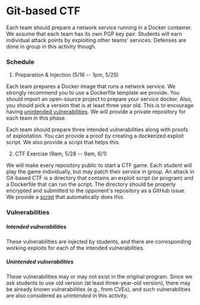 # Git-based CTF

Each team should prepare a network service running in a Docker container. We
assume that each team has its own PGP key pair. Students will earn individual
attack points by exploiting other teams' services. Defenses are done in group in
this activity though.

### Schedule

1. Preparation & Injection (5/16 -- 1pm, 5/25)

Each team prepares a Docker image that runs a network service. We strongly
recommend you to use a Dockerfile template we provide. You should import an
open-source project to prepare your service docker. Also, you should pick a
version that is at least three year old. This is to encourage having [unintended
vulnerabilities](#Vulnerabilities). We will provide a private repository for
each team in this phase.

Each team should prepare three intended vulnerabilities along with proofs of
exploitation. You can provide a proof by creating a dockerized exploit script.
We also provide a script that helps this.

2. CTF Exercise (9am, 5/28 -- 9am, 6/1)

We will make every repository public to start a CTF game. Each student will play
the game individually, but may patch their service in group. An attack in
Git-based CTF is a directory that contains an exploit script (or program) and a
Dockerfile that can run the script. The directory should be properly encrypted
and submitted to the opponent's repository as a GitHub issue. We provide a
[script](FIXME) that automatically does this.

### Vulnerabilities

##### Intended vulnerabilities

These vulnerabilities are injected by students, and there are corresponding
working exploits for each of the intended vulnerabilities.

##### Unintended vulnerabilities

These vulnerabilities may or may not exist in the original program. Since we ask
students to use old version (at least three-year-old version), there may be
already known vulnerabilities (e.g., from CVEs), and such vulnerabilities are
also considered as *unintended* in this activity.
